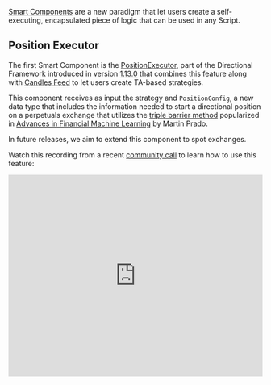 [Smart Components](https://github.com/hummingbot/hummingbot/tree/master/hummingbot/smart_components) are a new paradigm that let users create a self-executing, encapsulated piece of logic that can be used in any Script.

## Position Executor

The first Smart Component is the [PositionExecutor](https://github.com/hummingbot/hummingbot/blob/master/hummingbot/smart_components/position_executor/position_executor.py), part of the Directional Framework introduced in version [1.13.0](/release-notes/1.13.0/#directional-framework) that combines this feature along with [Candles Feed](./candles-feed.md) to let users create TA-based strategies.

This component receives as input the strategy and `PositionConfig`, a new data type that includes the information needed to start a directional position on a perpetuals exchange that utilizes the [triple barrier method](https://www.mlfinlab.com/en/latest/labeling/tb_meta_labeling.html) popularized in [Advances in Financial Machine Learning](https://www.wiley.com/en-us/Advances+in+Financial+Machine+Learning-p-9781119482086) by Martin Prado.

In future releases, we aim to extend this component to spot exchanges.

Watch this recording from a recent [community call](/#community-calls) to learn how to use this feature:

<iframe style="width:100%; min-height:400px;" src="https://www.youtube.com/embed/X63rACPjtUE" frameborder="0" allow="accelerometer; autoplay; encrypted-media; gyroscope; picture-in-picture" allowfullscreen></iframe>
